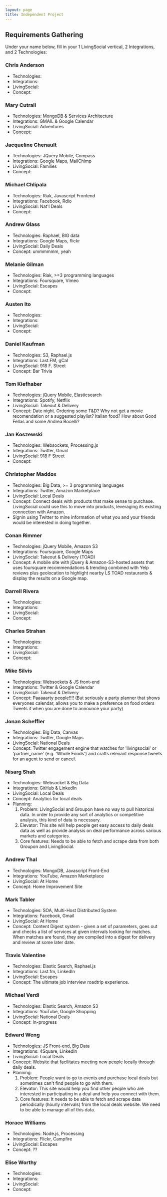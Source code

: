```yaml
---
layout: page
title: Independent Project
---
```


## Requirements Gathering

Under your name below, fill in your 1 LivingSocial vertical, 2 Integrations, and 2 Technologies:

### Chris Anderson

* Technologies:
* Integrations:
* LivingSocial:
* Concept:

### Mary Cutrali

* Technologies: MongoDB & Services Architecture
* Integrations: GMAIL & Google Calendar
* LivingSocial: Adventures
* Concept: 

### Jacqueline Chenault

* Technologies: JQuery Mobile, Compass
* Integrations: Google Maps, MailChimp
* LivingSocial: Families
* Concept:

### Michael Chlipala

* Technologies: Riak, Javascript Frontend
* Integrations: Facebook, Rdio
* LivingSocial: Nat'l Deals
* Concept: 

### Andrew Glass

* Technologies: Raphael, BIG data
* Integrations: Google Maps, flickr
* LivingSocial: Daily Deals
* Concept: ummmmmm, yeah

### Melanie Gilman

* Technologies: Riak, >=3 programming languages
* Integrations: Foursquare, Vimeo
* LivingSocial: Escapes
* Concept:

### Austen Ito

* Technologies:
* Integrations:
* LivingSocial:
* Concept:

### Daniel Kaufman

* Technologies: S3, Raphael.js
* Integrations: Last.FM, gCal
* LivingSocial: 918 F. Street
* Concept: Bar Trivia

### Tom Kiefhaber

* Technologies:  jQuery Mobile, Elasticsearch
* Integrations:  Spotify, Netflix
* LivingSocial:  Takeout & Delivery
* Concept:  Date night.  Ordering some T&D?  Why not get a movie recomendation or a suggested playlist?
            Italian food?  How about Good Fellas and some Andrea Bocelli?  

### Jan Koszewski

* Technologies: Websockets, Processing.js
* Integrations: Twitter, Gmail
* LivingSocial: 918 F Street
* Concept: 

### Christopher Maddox

* Technologies: Big Data, >= 3 programming languages
* Integrations: Twitter, Amazon Marketplace
* LivingSocial: Local Deals
* Concept: Connect deals with products that make sense to purchase. LivingSocial could use this to move into products, leveraging its existing connection with Amazon.
* Signin using Twitter to mine information of what you and your friends would be interested in doing together.

### Conan Rimmer

* Technologies: jQuery Mobile, Amazon S3
* Integrations: Foursquare, Google Maps
* LivingSocial: Takeout & Delivery (TOAD)
* Concept:  A mobile site with jQuery & Amazon-S3-hosted assets that uses foursquare recommendations & trending combined with Yelp reviews plus geolocation to highlight nearby LS TOAD restaurants & display the results on a Google map.

### Darrell Rivera

* Technologies:
* Integrations:
* LivingSocial:
* Concept:

### Charles Strahan

* Technologies:
* Integrations:
* LivingSocial:
* Concept:

### Mike Silvis

* Technologies: Websockets & JS front-end
* Integrations: Twitter & Google Calendar
* LivingSocial: Takeout & Delivery
* Concept: Paaaaarty people!!!! (But seriously a party planner that shows everyones calendar, allows you to make a preference on food orders Tweets it when you are done to announce your party)

### Jonan Scheffler

* Technologies: Big Data, Canvas
* Integrations: Twitter, Google Maps
* LivingSocial: National Deals
* Concept: Twitter engagement engine that watches for 'livingsocial' or 'partner_name' (e.g. 'Whole Foods') and crafts relevant response tweets for an agent to send or cancel.

### Nisarg Shah

* Technologies: Websocket & Big Data
* Integrations: GitHub & LinkedIn
* LivingSocial: Local Deals
* Concept: Analytics for local deals
*  Planning:
   1. Problem: LivingSocial and Groupon have no way to pull historical data. In order to provide any sort of analytics or competitive analysis, this kind of data is necessary.
   2. Elevator: This site will help people get easy access to daily deals data as well as provide analysis on deal performance across various markets and categories.
   3. Core features: Needs to be able to fetch and scrape data from both Groupon and LivingSocial.

### Andrew Thal

* Technologies: MongoDB, Javascript Front-End
* Integrations: YouTube, Amazon Marketplace
* LivingSocial: At Home
* Concept: Home Improvement Site

### Mark Tabler

* Technologies: SOA, Multi-Host Distributed System
* Integrations: Facebook, Gmail
* LivingSocial: At Home
* Concept: Content Digest system - given a set of parameters, goes out and checks a list of services at given intervals looking for matches. When matches are found, they are compiled into a digest for delivery and review at some later date.

### Travis Valentine

* Technologies: Elastic Search, Raphael.js
* Integrations: Last.fm, LinkedIn
* LivingSocial: Escapes
* Concept: The ultimate job interview roadtrip experience.

### Michael Verdi

* Technologies: Elastic Search, Amazon S3
* Integrations: YouTube, Google Shopping
* LivingSocial: National Deals
* Concept: In-progress

### Edward Weng

* Technologies: JS Front-end, Big Data
* Integrations: 4Square, LinkedIn
* LivingSocial: Local Deals
* Concept: Website that facilitates meeting new people locally through daily deals.
* Planning:
  1. Problem: People want to go to events and purchase local deals but sometimes can't find people to go with them.
  2. Elevator: This site would help you find other people who are interested in participating in a deal and help you connect with them.
  3. Core features: It needs to be able to fetch and scrape data periodically (hourly intervals) from the local deals website. We need to be able to manage all of this data.

### Horace Williams

* Technologies: Node.js, Processing
* Integrations: Flickr, Campfire
* LivingSocial: Escapes
* Concept: ??

### Elise Worthy

* Technologies:
* Integrations:
* LivingSocial:
* Concept:
